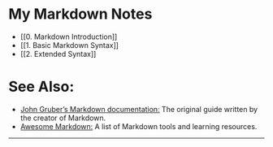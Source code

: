 # My Markdown Notes

- [[0. Markdown Introduction]]
- [[1. Basic Markdown Syntax]]
- [[2. Extended Syntax]]
# See Also:

- [John Gruber’s Markdown documentation:](https://daringfireball.net/projects/markdown/) The original guide written by the creator of Markdown.
- [Awesome Markdown:](https://github.com/mundimark/awesome-markdown) A list of Markdown tools and learning resources.

---
